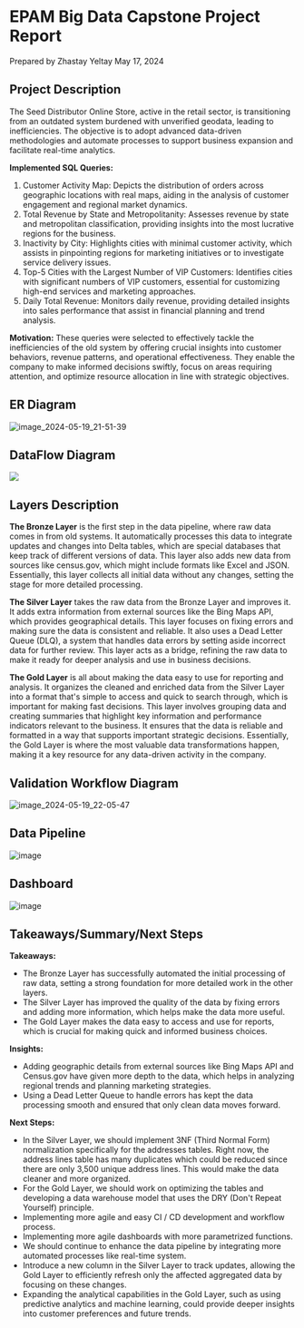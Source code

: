 # EPAM Big Data Capstone Project Report

Prepared by Zhastay Yeltay
May 17, 2024

## Project Description

The Seed Distributor Online Store, active in the retail sector, is transitioning from an outdated system burdened with unverified geodata, leading to inefficiencies. The objective is to adopt advanced data-driven methodologies and automate processes to support business expansion and facilitate real-time analytics.

**Implemented SQL Queries:**
1. Customer Activity Map: Depicts the distribution of orders across geographic locations with real maps, aiding in the analysis of customer engagement and regional market dynamics.
2. Total Revenue by State and Metropolitanity: Assesses revenue by state and metropolitan classification, providing insights into the most lucrative regions for the business.
3. Inactivity by City: Highlights cities with minimal customer activity, which assists in pinpointing regions for marketing initiatives or to investigate service delivery issues.
4. Top-5 Cities with the Largest Number of VIP Customers: Identifies cities with significant numbers of VIP customers, essential for customizing high-end services and marketing approaches.
5. Daily Total Revenue: Monitors daily revenue, providing detailed insights into sales performance that assist in financial planning and trend analysis.

**Motivation:**
These queries were selected to effectively tackle the inefficiencies of the old system by offering crucial insights into customer behaviors, revenue patterns, and operational effectiveness. They enable the company to make informed decisions swiftly, focus on areas requiring attention, and optimize resource allocation in line with strategic objectives.

## ER Diagram

![image_2024-05-19_21-51-39](https://github.com/yelzha/epam-capstone-project/assets/54392243/9a3eafe9-52f8-4aaf-89ac-d07de0664de3)

## DataFlow Diagram

<img src='https://github.com/yelzha/epam-capstone-project/assets/54392243/4137e13d-d3f7-4ce6-ad05-4533560aa92a' >


## Layers Description

**The Bronze Layer** is the first step in the data pipeline, where raw data comes in from old systems. It automatically processes this data to integrate updates and changes into Delta tables, which are special databases that keep track of different versions of data. This layer also adds new data from sources like census.gov, which might include formats like Excel and JSON. Essentially, this layer collects all initial data without any changes, setting the stage for more detailed processing.

**The Silver Layer** takes the raw data from the Bronze Layer and improves it. It adds extra information from external sources like the Bing Maps API, which provides geographical details. This layer focuses on fixing errors and making sure the data is consistent and reliable. It also uses a Dead Letter Queue (DLQ), a system that handles data errors by setting aside incorrect data for further review. This layer acts as a bridge, refining the raw data to make it ready for deeper analysis and use in business decisions.

**The Gold Layer** is all about making the data easy to use for reporting and analysis. It organizes the cleaned and enriched data from the Silver Layer into a format that's simple to access and quick to search through, which is important for making fast decisions. This layer involves grouping data and creating summaries that highlight key information and performance indicators relevant to the business. It ensures that the data is reliable and formatted in a way that supports important strategic decisions. Essentially, the Gold Layer is where the most valuable data transformations happen, making it a key resource for any data-driven activity in the company.

## Validation Workflow Diagram

![image_2024-05-19_22-05-47](https://github.com/yelzha/epam-capstone-project/assets/54392243/044b765d-32e0-4cc3-ac59-54ec86cdf8e4)

## Data Pipeline

![image](https://github.com/yelzha/epam-capstone-project/assets/54392243/3082aad2-470d-4113-b6af-adec06a72972)

## Dashboard

![image](https://github.com/yelzha/epam-capstone-project/assets/54392243/119d3bf6-cfcc-4c5c-a4a5-b419f3716e8a)

## Takeaways/Summary/Next Steps

**Takeaways:**
* The Bronze Layer has successfully automated the initial processing of raw data, setting a strong foundation for more detailed work in the other layers.
* The Silver Layer has improved the quality of the data by fixing errors and adding more information, which helps make the data more useful.
* The Gold Layer makes the data easy to access and use for reports, which is crucial for making quick and informed business choices.

**Insights:**
* Adding geographic details from external sources like Bing Maps API and Census.gov have given more depth to the data, which helps in analyzing regional trends and planning marketing strategies.
* Using a Dead Letter Queue to handle errors has kept the data processing smooth and ensured that only clean data moves forward.

**Next Steps:**
* In the Silver Layer, we should implement 3NF (Third Normal Form) normalization specifically for the addresses tables. Right now, the address lines table has many duplicates which could be reduced since there are only 3,500 unique address lines. This would make the data cleaner and more organized.
* For the Gold Layer, we should work on optimizing the tables and developing a data warehouse model that uses the DRY (Don't Repeat Yourself) principle.
* Implementing more agile and easy CI / CD development and workflow process.
* Implementing more agile dashboards with more parametrized functions.
* We should continue to enhance the data pipeline by integrating more automated processes like real-time system.
* Introduce a new column in the Silver Layer to track updates, allowing the Gold Layer to efficiently refresh only the affected aggregated data by focusing on these changes.
* Expanding the analytical capabilities in the Gold Layer, such as using predictive analytics and machine learning, could provide deeper insights into customer preferences and future trends.



